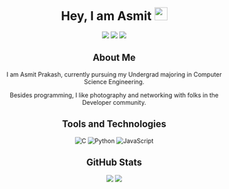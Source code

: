 <!-------------------------------------------------------Hey, I'm Asmit------------------------------>
<div align="center">
    <h1>Hey, I am Asmit</a> <img src="https://media.giphy.com/media/hvRJCLFzcasrR4ia7z/giphy.gif" width="30px">
</h1>
</div>

<!----------------------------------------------------Social Media------------------------------------------->

<div align="center">

<a href="https://github.com/asmit2713"><img src="https://img.shields.io/badge/GitHub-100000?style=for-the-badge&logo=github&logoColor=white"></a>
<a href="https://stackoverflow.com/users/18335942/asmit-prakash?tab=profile"><img src="https://img.shields.io/badge/Stack_Overflow-FE7A16?style=for-the-badge&logo=stack-overflow&logoColor=white"></a>
<a href="https://www.hackerrank.com/asmit2713"><img src="https://img.shields.io/badge/-Hackerrank-2EC866?style=for-the-badge&logo=HackerRank&logoColor=white"></a>

</div>

<!---------------------------------------------------------- About Me---------------------------------------------------->
<div align="center">
    <h2>About Me</h2>
    <p>I am Asmit Prakash, currently pursuing my Undergrad majoring in Computer Science Engineering.</p>
    <p>Besides programming, I like photography and networking with folks in the Developer community.</p>
</div>

<!-------------------------------------------------------Tools and Technologies----------------------------------------->

<div align="center">
    <h2>Tools and Technologies</h2>

![C](https://img.shields.io/badge/C-00599C?style=for-the-badge&logo=c&logoColor=white)
![Python](https://img.shields.io/badge/Python-FFD43B?style=for-the-badge&logo=python&logoColor=darkgreen)
![JavaScript](https://shields.io/badge/JavaScript-F7DF1E?logo=JavaScript&logoColor=000&style=flat-square)
</div>

<!-----------------------------------------------------GitHub Stats ------------------------------------------------------>

<div align="center">
    <h2>GitHub Stats</h2>
    <img src="https://github-readme-stats.vercel.app/api?username=asmit2713&layout=compact&card_width=250&hide_border=true&theme=dracula">
    <img src="https://github-readme-stats.vercel.app/api/top-langs/?username=asmit2713&layout=compact&card_width=250&hide_border=true&theme=dracula"/>
</div>

